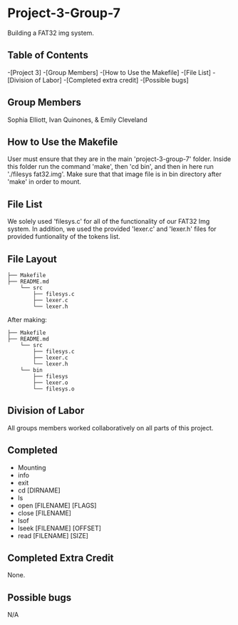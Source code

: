 # Project-3-Group-7

Building a FAT32 img system.

## Table of Contents

-[Project 3]
	-[Group Members]
	-[How to Use the Makefile]
	-[File List]
	-[Division of Labor]
	-[Completed extra credit]
	-[Possible bugs]

## Group Members

Sophia Elliott, Ivan Quinones, & Emily Cleveland

## How to Use the Makefile

User must ensure that they are in the main 'project-3-group-7' folder. Inside this folder run the command 'make', then 'cd bin', and then in here run './filesys fat32.img'. Make sure that that image file is in bin directory after 'make' in order to mount.

## File List

We solely used 'filesys.c' for all of the functionality of our FAT32 Img system. In addition, we used the provided 'lexer.c' and 'lexer.h' files for provided funtionality of the tokens list.

## File Layout
```
├── Makefile
├── README.md
    └── src
        ├── filesys.c
        ├── lexer.c
        └── lexer.h
```
After making: 
```
├── Makefile
├── README.md
    └── src
        ├── filesys.c
        ├── lexer.c
        └── lexer.h
    └── bin
        ├── filesys
        ├── lexer.o
        └── filesys.o
```
## Division of Labor

All groups members worked collaboratively on all parts of this project.

## Completed
- Mounting
- info
- exit
- cd [DIRNAME]
- ls 
- open [FILENAME] [FLAGS]
- close [FILENAME] 
- lsof
- lseek [FILENAME] [OFFSET]
- read [FILENAME] [SIZE]

## Completed Extra Credit

None.

## Possible bugs

N/A
